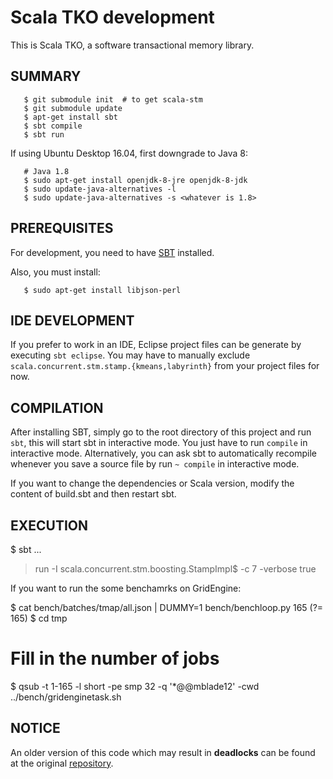 #			 Scala TKO development 


This is Scala TKO, a software transactional memory library.

## SUMMARY

       $ git submodule init  # to get scala-stm
       $ git submodule update
       $ apt-get install sbt
       $ sbt compile
       $ sbt run

If using Ubuntu Desktop 16.04, first downgrade to Java 8:

       # Java 1.8
       $ sudo apt-get install openjdk-8-jre openjdk-8-jdk
       $ sudo update-java-alternatives -l
       $ sudo update-java-alternatives -s <whatever is 1.8>



## PREREQUISITES

For development, you need to have [SBT](http://www.scala-sbt.org/) installed. 

Also, you must install:

       $ sudo apt-get install libjson-perl


## IDE DEVELOPMENT

If you prefer to work in an IDE, Eclipse project files can be generate by executing `sbt eclipse`. You may have to manually exclude `scala.concurrent.stm.stamp.{kmeans,labyrinth}` from your project files for now.


## COMPILATION

After installing SBT, simply go to the root directory of this project
and run `sbt`, this will start sbt in interactive mode. You just have
to run `compile` in interactive mode. Alternatively, you can ask sbt
to automatically recompile whenever you save a source file by run `~
compile` in interactive mode.

If you want to change the dependencies or Scala version, modify the
content of build.sbt and then restart sbt.


## EXECUTION

   $ sbt
   ...
   
   > run -I scala.concurrent.stm.boosting.StampImpl$ -c 7 -verbose true

If you want to run the some benchamrks on GridEngine:

   $ cat bench/batches/tmap/all.json | DUMMY=1 bench/benchloop.py
   165 (?= 165)
   $ cd tmp
   # Fill in the number of jobs
   $ qsub -t 1-165 -l short -pe smp 32 -q '*@@mblade12' -cwd ../bench/gridenginetask.sh

## NOTICE

An older version of this code which may result in **deadlocks** can be found at the original [repository](https://bitbucket.org/mherlihy/tko).
